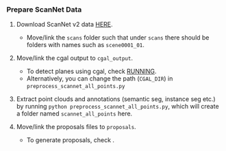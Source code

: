 ### Prepare ScanNet Data

1. Download ScanNet v2 data [HERE](https://github.com/ScanNet/ScanNet). 
   - Move/link the `scans` folder such that under `scans` there should be folders with names such as `scene0001_01`.

2. Move/link the cgal output to `cgal_output`. 
   - To detect planes using cgal, check [RUNNING](../../../docs/RUNNING.md).
   - Alternatively, you can change the path (`CGAL_DIR`) in `preprocess_scannet_all_points.py`

3. Extract point clouds and annotations (semantic seg, instance seg etc.) by running `python preprocess_scannet_all_points.py`, which will create a folder named `scannet_all_points` here.

4. Move/link the proposals files to `proposals`.
   - To generate proposals, check []().